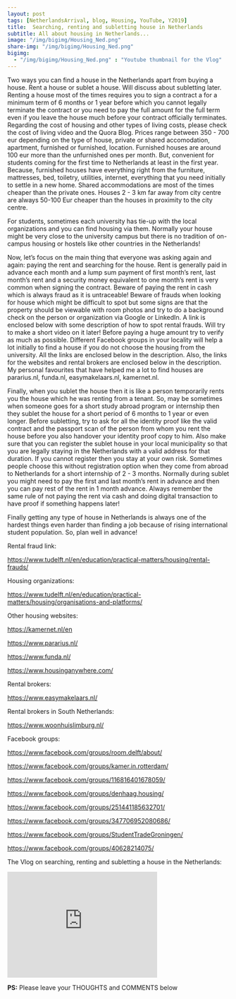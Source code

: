 ```yaml
---
layout: post
tags: [NetherlandsArrival, blog, Housing, YouTube, Y2019]
title:  Searching, renting and subletting house in Netherlands
subtitle: All about housing in Netherlands...
image: "/img/bigimg/Housing_Ned.png"
share-img: "/img/bigimg/Housing_Ned.png"
bigimg:
  - "/img/bigimg/Housing_Ned.png" : "Youtube thumbnail for the Vlog"
---
```


Two ways you can find a house in the Netherlands apart from buying a house. Rent a house or sublet a house. Will discuss about subletting later. Renting a house most of the times requires you to sign a contract a for a minimum term of 6 months or 1 year before which you cannot legally terminate the contract or you need to pay the full amount for the full term even if you leave the house much before your contract officially terminates. Regarding the cost of housing and other types of living costs, please check the cost of living video and the Quora Blog. Prices range between 350 - 700  eur depending on the type of house, private or shared accomodation, apartment, furnished or furnished, location. Furnished houses are around 100 eur more than the unfurnished ones per month. But, convenient for students coming for the first time to Netherlands at least in the first year. Because, furnished houses have everything right from the furniture, mattresses, bed, toiletry, utilities, internet, everything that you need initially to settle in a new home. Shared accommodations are most of the times cheaper than the private ones.  Houses 2 - 3 km far away from city centre are always 50-100 Eur cheaper than the houses in proximity to the city centre.

For students, sometimes each university has tie-up with the local organizations and you can find housing via them. Normally your house might be very close to the university campus but there is no tradition of on-campus housing or hostels like other countries in the Netherlands!

Now, let’s focus on the main thing that everyone was asking again and again: paying the rent and searching for the house. Rent is generally paid in advance each month and a lump sum payment of first month’s rent, last month’s rent and a security money equivalent to one month’s rent is very common when signing the contract. Beware of paying the rent in cash which is always fraud as it is untraceable! Beware of frauds when looking for house which might be difficult to spot but some signs are that the property should be viewable with room photos and try to do a background check on the person or organization via Google or LinkedIn. A link is enclosed below with some description of how to spot rental frauds. Will try to make a short video on it later! Before paying a huge amount try to verify as much as possible. Different Facebook groups in your locality will help a lot initially to find a house if you do not choose the housing from the university. All the links are enclosed below in the description. Also, the links for the websites and rental brokers are enclosed below in the description. My personal favourites that have helped me a lot to find houses are pararius.nl, funda.nl, easymakelaars.nl, kamernet.nl.

Finally, when you sublet the house then it is like a person temporarily rents you the house which he was renting from a tenant. So, may be sometimes when someone goes for a short study abroad program or internship then they sublet the house for a short period of 6 months to 1 year or even longer. Before subletting, try to ask for all the identity proof like the valid contract and the passport scan of the person from whom you rent the house before you also handover your identity proof copy to him. Also make sure that you can register the sublet house in your local municipality so that you are legally staying in the Netherlands with a valid address for that duration. If you cannot register then you stay at your own risk. Sometimes people choose this without registration option when they come from abroad to Netherlands for a short internship of 2 - 3 months. Normally during sublet you might need to pay the first and last month’s rent in advance and then you can pay rest of the rent in 1 month advance. Always remember the same rule of not paying the rent via cash and doing digital transaction to have proof if something happens later!

Finally getting any type of house in Netherlands is always one of the hardest things even harder than finding a job because of rising international student population. So, plan well in advance!

Rental fraud link:

<a href="https://www.tudelft.nl/en/education/practical-matters/housing/rental-frauds/">https://www.tudelft.nl/en/education/practical-matters/housing/rental-frauds/</a>

Housing organizations:

<a href="https://www.tudelft.nl/en/education/practical-matters/housing/organisations-and-platforms/">https://www.tudelft.nl/en/education/practical-matters/housing/organisations-and-platforms/</a>

Other housing websites:

<a href="https://kamernet.nl/en">https://kamernet.nl/en</a>

<a href="https://www.pararius.nl/">https://www.pararius.nl/</a>

<a href="https://www.funda.nl/">https://www.funda.nl/</a>

<a href="https://www.housinganywhere.com/">https://www.housinganywhere.com/</a>

Rental brokers:

<a href="https://www.easymakelaars.nl/">https://www.easymakelaars.nl/</a>

Rental brokers in South Netherlands:

<a href="https://www.woonhuislimburg.nl/">https://www.woonhuislimburg.nl/</a>

Facebook groups:

<a href="https://www.facebook.com/groups/room.delft/about/">https://www.facebook.com/groups/room.delft/about/</a>

<a href="https://www.facebook.com/groups/kamer.in.rotterdam/">https://www.facebook.com/groups/kamer.in.rotterdam/</a>

<a href="https://www.facebook.com/groups/116816401678059/">https://www.facebook.com/groups/116816401678059/</a>

<a href="https://www.facebook.com/groups/denhaag.housing/">https://www.facebook.com/groups/denhaag.housing/</a>

<a href="https://www.facebook.com/groups/251441185632701/">https://www.facebook.com/groups/251441185632701/</a>

<a href="https://www.facebook.com/groups/347706952080686/">https://www.facebook.com/groups/347706952080686/</a>

<a href="https://www.facebook.com/groups/StudentTradeGroningen/">https://www.facebook.com/groups/StudentTradeGroningen/</a>

<a href="https://www.facebook.com/groups/40628214075/">https://www.facebook.com/groups/40628214075/</a>


The Vlog on searching, renting and subletting a house in the Netherlands:
<iframe width="340" height="240" src="https://www.youtube.com/embed/C2hOsnv_FRs" frameborder="0" allow="accelerometer; autoplay; encrypted-media; gyroscope; picture-in-picture" allowfullscreen></iframe>

**PS:** Please leave your THOUGHTS and COMMENTS below
